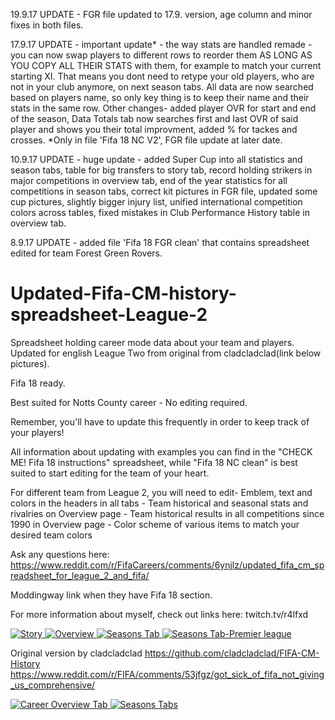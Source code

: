 19.9.17 UPDATE - FGR file updated to 17.9. version, age column and minor fixes in both files.

17.9.17 UPDATE - important update* - the way stats are handled remade - you can now swap players to different rows to reorder them AS LONG AS YOU COPY ALL THEIR STATS with them, for example to match your current starting XI. That means you dont need to retype your old players, who are not in your club anymore, on next season tabs. All data are now searched based on players name, so only key thing is to keep their name and their stats in the same row. 
Other changes- added player OVR for start and end of the season, Data Totals tab now searches first and last OVR of said player and shows you their total improvment, added % for tackes and crosses. 
*Only in file 'Fifa 18 NC V2', FGR file update at later date.

10.9.17 UPDATE - huge update - added Super Cup into all statistics and season tabs, table for big transfers to story tab, record holding strikers in major competitions in overview tab, end of the year statistics for all competitions in season tabs, correct kit pictures in FGR file, updated some cup pictures, slightly bigger injury list, unified international competition colors across tables, fixed mistakes in Club Performance History table in overview tab.

8.9.17 UPDATE - added file 'Fifa 18 FGR clean' that contains spreadsheet edited for team Forest Green Rovers. 


# Updated-Fifa-CM-history-spreadsheet-League-2

Spreadsheet holding career mode data about your team and players. Updated for english League Two from original from cladcladclad(link below pictures). 

Fifa 18 ready.

Best suited for Notts County career - No editing required.

Remember, you'll have to update this frequently in order to keep track of your players!

All information about updating with examples you can find in the "CHECK ME! Fifa 18 instructions" spreadsheet, while "Fifa 18 NC clean" is best suited to start editing for the team of your heart. 

For different team from League 2, you will need to edit- Emblem, text and colors in the headers in all tabs
                                                       - Team historical and seasonal stats and rivalries on Overview page
                                                       - Team historical results in all competitions since 1990 in Overview page
                                                       - Color scheme of various items to match your desired team colors

Ask any questions here: https://www.reddit.com/r/FifaCareers/comments/6ynjlz/updated_fifa_cm_spreadsheet_for_league_2_and_fifa/

Moddingway link when they have Fifa 18 section. 

For more information about myself, check out links here: twitch.tv/r4lfxd

<a href="https://i.imgur.com/454hM7R.png" target="_blank">
<img src="https://i.imgur.com/454hM7R.png" alt="Story">
</a>
<a href="https://i.imgur.com/Q54xAgB.png" target="_blank">
<img src="https://i.imgur.com/Q54xAgB.png" alt="Overview">
</a>
<a href="https://i.imgur.com/TKRuQCd.png" target="_blank">
<img src="https://i.imgur.com/TKRuQCd.png" alt="Seasons Tab">
</a>
<a href="https://i.imgur.com/flSw5ow.png" target="_blank">
<img src="https://i.imgur.com/flSw5ow.png" alt="Seasons Tab-Premier league">
</a>

Original version by cladcladclad https://github.com/cladcladclad/FIFA-CM-History https://www.reddit.com/r/FIFA/comments/53jfgz/got_sick_of_fifa_not_giving_us_comprehensive/

<a href="http://i.imgur.com/tyZIkhe.png" target="_blank">
<img src="http://i.imgur.com/tyZIkhe.png" alt="Career Overview Tab">
</a>

<a href="http://i.imgur.com/tUyRWmc.png" target="_blank">
<img src="http://i.imgur.com/tUyRWmc.png" alt="Seasons Tabs">
</a>
